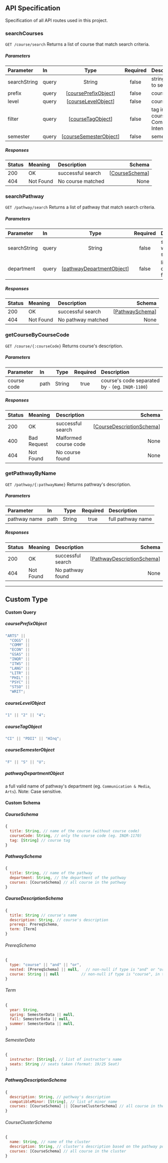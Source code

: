 ## API Specification

Specification of all API routes used in this project.

### searchCourses

`GET /course/search`
Returns a list of course that match search criteria.

##### Parameters

| Parameter    | In    |                      Type                       | Required | Description                                          |
| :----------- | :---- | :---------------------------------------------: | :------: | :--------------------------------------------------- |
| searchString | query |                     String                      |  false   | string you want to search                            |
| prefix       | query |   [[coursePrefixObject](#courseprefixobject)]   |  false   | course prefix                                        |
| level        | query |    [[courseLevelObject](#courselevelobject)]    |  false   | course level                                         |
| filter       | query |      [[courseTagObject](#coursetagobject)]      |  false   | tag included in course (eg. Communication Intensive) |
| semester     | query | [[courseSemesterObject](#coursesemesterobject)] |  false   | semester filter                                      |

##### Responses

| Status | Meaning   | Description       |                          Schema |
| :----- | :-------- | :---------------- | ------------------------------: |
| 200    | OK        | successful search | [[CourseSchema](#courseschema)] |
| 404    | Not Found | No course matched |                            None |

### searchPathway

`GET /pathway/search`
Returns a list of pathway that match search criteria.

##### Parameters

| Parameter    | In    |                         Type                          | Required | Description               |
| :----------- | :---- | :---------------------------------------------------: | :------: | :------------------------ |
| searchString | query |                        String                         |  false   | string you want to search |
| department   | query | [[pathwayDepartmentObject](#pathwaydepartmentobject)] |  false   | list of department filter |

##### Responses

| Status | Meaning   | Description        |                            Schema |
| :----- | :-------- | :----------------- | --------------------------------: |
| 200    | OK        | successful search  | [[PathwaySchema](#pathwayschema)] |
| 404    | Not Found | No pathway matched |                              None |

### getCourseByCourseCode

`GET /course/{:courseCode}`
Returns course's description.

##### Parameters

| Parameter   | In   |  Type  | Required | Description                                      |
| :---------- | :--- | :----: | :------: | :----------------------------------------------- |
| course code | path | String |   true   | course's code separated by `-` (eg. `INQR-1100`) |

##### Responses

| Status | Meaning     | Description           |                                                Schema |
| :----- | :---------- | :-------------------- | ----------------------------------------------------: |
| 200    | OK          | successful search     | [[CourseDescriptionSchema](#coursedescriptionschema)] |
| 400    | Bad Request | Malformed course code |                                                  None |
| 404    | Not Found   | No course found       |                                                  None |

### getPathwayByName

`GET /pathway/{:pathwayName}`
Returns pathway's description.

##### Parameters

| Parameter    | In   |  Type  | Required | Description       |
| :----------- | :--- | :----: | :------: | :---------------- |
| pathway name | path | String |   true   | full pathway name |

##### Responses

| Status | Meaning   | Description       |                                                  Schema |
| :----- | :-------- | :---------------- | ------------------------------------------------------: |
| 200    | OK        | successful search | [[PathwayDescriptionSchema](#pathwaydescriptionschema)] |
| 404    | Not Found | No pathway found  |                                                    None |

---

## Custom Type

#### Custom Query

##### coursePrefixObject

```js
"ARTS" ||
  "COGS" ||
  "COMM" ||
  "ECON" ||
  "GSAS" ||
  "INQR" ||
  "ITWS" ||
  "LANG" ||
  "LITR" ||
  "PHIL" ||
  "PSYC" ||
  "STSO" ||
  "WRIT";
```

##### courseLevelObject

```js
"1" || "2" || "4";
```

##### courseTagObject

```js
"CI" || "PDII" || "HInq";
```

##### courseSemesterObject

```js
"F" || "S" || "U";
```

##### pathwayDepartmentObject

a full valid name of pathway's department (eg. `Communication & Media`, `Arts`).
Note: Case sensitive.

#### Custom Schema

##### CourseSchema

```js
{
  title: String, // name of the course (without course code)
  courseCode: String, // only the course code (eg. INQR-1170)
  tag: [String] // course tag
}
```

##### PathwaySchema

```js
{
  title: String, // name of the pathway
  department: String, // the department of the pathway
  courses: [CourseSchema] // all course in the pathway
}
```

##### CourseDescriptionSchema

```js
{
  title: String // course's name
  description: String, // course's description
  prereqs: PrereqSchema,
  term: [Term]
}
```

###### PrereqSchema

```js
{
  type: "course" || "and" || "or",
  nested: [PrereqSchema] || null,   // non-null if type is "and" or "or"
  course: String || null          // non-null if type is "course", in the format "[prefix] [code]", e.g. "COGS 4960"
}
```

###### Term

```js
{
  year: String,
  spring: SemesterData || null,
  fall: SemesterData || null,
  summer: SemesterData || null,
}
```

###### SemesterData

```js
{
  instructor: [String], // list of instructor's name
  seats: String // seats taken (format: 19/25 Seat)
}
```

##### PathwayDescriptionSchema

```js
{
  description: String, // pathway's description
  compatibleMinor: [String], // list of minor name
  courses: [CourseSchema] || [CourseClusterSchema] // all course in the pathway or if the pathway have multiple cluster
}
```

###### CourseClusterSchema

```js
{
  name: String, // name of the cluster
  description: String, // cluster's description based on the pathway pdf
  courses: [CourseSchema] // all course in the cluster
}
```
